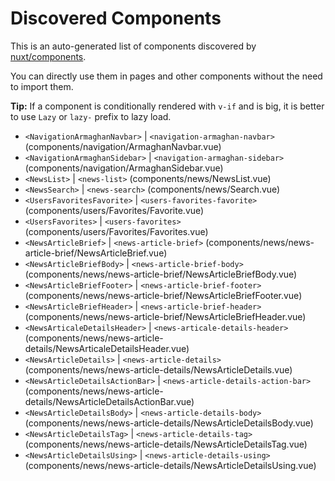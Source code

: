 # Discovered Components

This is an auto-generated list of components discovered by [nuxt/components](https://github.com/nuxt/components).

You can directly use them in pages and other components without the need to import them.

**Tip:** If a component is conditionally rendered with `v-if` and is big, it is better to use `Lazy` or `lazy-` prefix to lazy load.

- `<NavigationArmaghanNavbar>` | `<navigation-armaghan-navbar>` (components/navigation/ArmaghanNavbar.vue)
- `<NavigationArmaghanSidebar>` | `<navigation-armaghan-sidebar>` (components/navigation/ArmaghanSidebar.vue)
- `<NewsList>` | `<news-list>` (components/news/NewsList.vue)
- `<NewsSearch>` | `<news-search>` (components/news/Search.vue)
- `<UsersFavoritesFavorite>` | `<users-favorites-favorite>` (components/users/Favorites/Favorite.vue)
- `<UsersFavorites>` | `<users-favorites>` (components/users/Favorites/Favorites.vue)
- `<NewsArticleBrief>` | `<news-article-brief>` (components/news/news-article-brief/NewsArticleBrief.vue)
- `<NewsArticleBriefBody>` | `<news-article-brief-body>` (components/news/news-article-brief/NewsArticleBriefBody.vue)
- `<NewsArticleBriefFooter>` | `<news-article-brief-footer>` (components/news/news-article-brief/NewsArticleBriefFooter.vue)
- `<NewsArticleBriefHeader>` | `<news-article-brief-header>` (components/news/news-article-brief/NewsArticleBriefHeader.vue)
- `<NewsArticaleDetailsHeader>` | `<news-articale-details-header>` (components/news/news-article-details/NewsArticaleDetailsHeader.vue)
- `<NewsArticleDetails>` | `<news-article-details>` (components/news/news-article-details/NewsArticleDetails.vue)
- `<NewsArticleDetailsActionBar>` | `<news-article-details-action-bar>` (components/news/news-article-details/NewsArticleDetailsActionBar.vue)
- `<NewsArticleDetailsBody>` | `<news-article-details-body>` (components/news/news-article-details/NewsArticleDetailsBody.vue)
- `<NewsArticleDetailsTag>` | `<news-article-details-tag>` (components/news/news-article-details/NewsArticleDetailsTag.vue)
- `<NewsArticleDetailsUsing>` | `<news-article-details-using>` (components/news/news-article-details/NewsArticleDetailsUsing.vue)
